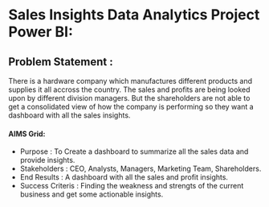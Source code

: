 # Sales Insights Data Analytics Project Power BI:

## Problem Statement : 
There is a hardware company which manufactures different products and supplies it all accross the country. The sales and profits are being looked upon by different division managers. But the shareholders are not able to get a consolidated view of how the company is performing so they want a dashboard with all the sales insights.

#### AIMS Grid:
- Purpose : To Create a dashboard to summarize all the sales data and provide insights.
- Stakeholders : CEO, Analysts, Managers, Marketing Team, Shareholders.
- End Results :  A dashboard with all the sales and profit insights.
- Success Criteris : Finding the weakness and strengts of the current business and get some actionable insights.

